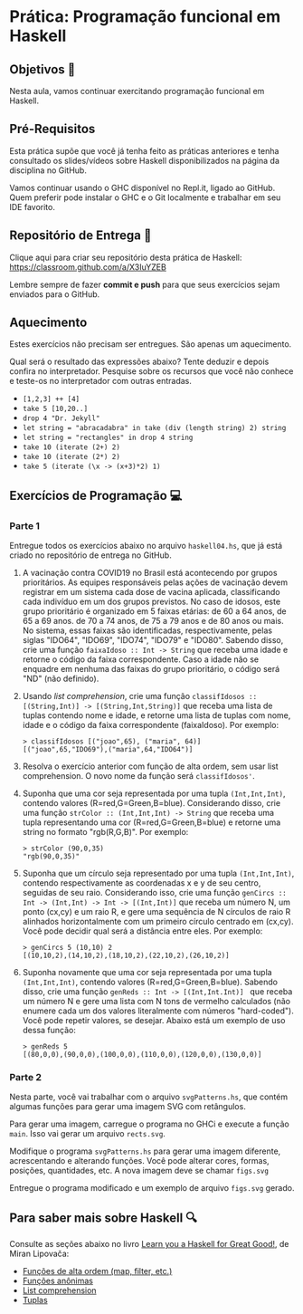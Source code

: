 # Prática: Programação funcional em Haskell


## Objetivos :dart:


Nesta aula, vamos continuar exercitando programação funcional em Haskell.


## Pré-Requisitos 

Esta prática supõe que você já tenha feito as práticas anteriores e tenha consultado os slides/vídeos sobre Haskell disponibilizados na página da disciplina no GitHub.

Vamos continuar usando o GHC disponível no Repl.it, ligado ao GitHub. Quem preferir pode instalar o GHC e o Git localmente e trabalhar em seu IDE favorito.


## Repositório de Entrega :envelope_with_arrow:


Clique aqui para criar seu repositório desta prática de Haskell: https://classroom.github.com/a/X3IuYZEB

Lembre sempre de fazer **commit e push** para que seus exercícios sejam enviados para o GitHub.





## Aquecimento


Estes exercícios não precisam ser entregues. São apenas um aquecimento.


Qual será o resultado das expressões abaixo? Tente deduzir e depois confira no interpretador. Pesquise sobre os recursos que você não conhece e teste-os no interpretador com outras entradas.

   - `[1,2,3] ++ [4]`
   - `take 5 [10,20..]`
   - `drop 4 "Dr. Jekyll"`
   - `let string = "abracadabra" in take (div (length string) 2) string`
   - `let string = "rectangles" in drop 4 string`
   - `take 10 (iterate (2+) 2)`
   - `take 10 (iterate (2*) 2)`
   - `take 5 (iterate (\x -> (x+3)*2) 1)`
   

## Exercícios de Programação :computer:


### Parte 1

Entregue todos os exercícios abaixo no arquivo `haskell04.hs`, que já está criado no repositório de entrega no GitHub.


1. A vacinação contra COVID19 no Brasil está acontecendo por grupos prioritários. As equipes responsáveis pelas ações de vacinação devem registrar em um sistema cada dose de vacina aplicada, classificando cada indivíduo em um dos grupos previstos. No caso de idosos, este grupo prioritário é organizado em 5 faixas etárias: de 60 a 64 anos, de 65 a 69 anos. de 70 a 74 anos, de 75 a 79 anos e de 80 anos ou mais. No sistema, essas faixas são identificadas, respectivamente, pelas siglas "IDO64", "IDO69", "IDO74", "IDO79" e "IDO80". Sabendo disso, crie uma função `faixaIdoso :: Int -> String` que receba uma idade e retorne o código da faixa correspondente. Caso a idade não se enquadre em nenhuma das faixas do grupo prioritário, o código será "ND" (não definido).


2. Usando *list comprehension*, crie uma função `classifIdosos :: [(String,Int)] -> [(String,Int,String)]` que receba uma lista de tuplas contendo nome e idade, e retorne uma lista de tuplas com nome, idade e o código da faixa correspondente (faixaIdoso). Por exemplo:
   ```
   > classifIdosos [("joao",65), ("maria", 64)]
   [("joao",65,"IDO69"),("maria",64,"IDO64")]
   ```   

3. Resolva o exercício anterior com função de alta ordem, sem usar list comprehension. O novo nome da função será `classifIdosos'`.


4. Suponha que uma cor seja representada por uma tupla `(Int,Int,Int)`, contendo valores (R=red,G=Green,B=blue). Considerando disso, crie uma função `strColor :: (Int,Int,Int) -> String` que receba uma tupla representando uma cor (R=red,G=Green,B=blue) e retorne uma string no formato "rgb(R,G,B)". Por exemplo:
   ```
   > strColor (90,0,35)
   "rgb(90,0,35)"
   ```


5. Suponha que um círculo seja representado por uma tupla `(Int,Int,Int)`, contendo respectivamente as coordenadas x e y de seu centro, seguidas de seu raio. Considerando isso, crie uma função `genCircs :: Int -> (Int,Int) -> Int -> [(Int,Int)]` que receba um número N, um ponto (cx,cy) e um raio R, e gere uma sequência de N círculos de raio R alinhados horizontalmente com um primeiro círculo centrado em (cx,cy). Você pode decidir qual será a distância entre eles. Por exemplo:
   ```
   > genCircs 5 (10,10) 2
   [(10,10,2),(14,10,2),(18,10,2),(22,10,2),(26,10,2)]
   ```

6. Suponha novamente que uma cor seja representada por uma tupla `(Int,Int,Int)`, contendo valores (R=red,G=Green,B=blue). Sabendo disso, crie uma função `genReds :: Int -> [(Int,Int.Int)] ` que receba um número N e gere uma lista com N tons de vermelho calculados (não enumere cada um dos valores literalmente com números "hard-coded"). Você pode repetir valores, se desejar. Abaixo está um exemplo de uso dessa função:
   ```
   > genReds 5
   [(80,0,0),(90,0,0),(100,0,0),(110,0,0),(120,0,0),(130,0,0)]
   ```

### Parte 2

Nesta parte, você vai trabalhar com o arquivo `svgPatterns.hs`, que contém algumas funções para gerar uma imagem SVG com retângulos.

Para gerar uma imagem, carregue o programa no GHCi e execute a função `main`. Isso vai gerar um arquivo `rects.svg`.

Modifique o programa `svgPatterns.hs` para gerar uma imagem diferente, acrescentando e alterando funções. Você pode alterar cores, formas, posições, quantidades, etc. A nova imagem deve se chamar `figs.svg`

Entregue o programa modificado e um exemplo de arquivo `figs.svg` gerado.





## Para saber mais sobre Haskell :mag:

Consulte as seções abaixo no livro [Learn you a Haskell for Great Good!](http://learnyouahaskell.com), de Miran Lipovača:
- [Funções de alta ordem (map, filter, etc.)](http://learnyouahaskell.com/higher-order-functions)
- [Funções anônimas](http://learnyouahaskell.com/higher-order-functions#lambdas)
- [List comprehension](http://learnyouahaskell.com/starting-out#im-a-list-comprehension)
- [Tuplas](http://learnyouahaskell.com/starting-out#tuples) 

